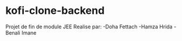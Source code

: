 # kofi-clone-backend
Projet de fin de module JEE
Realise par:
-Doha Fettach
-Hamza Hrida
-Benali Imane
